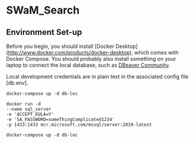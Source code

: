 # SWaM_Search #

## Environment Set-up ##

Before you begin, you should install [Docker Desktop] (http://www.docker.com/products/docker-desktop), which comes with Docker Compose.  You should probably also install something on your laptop to connect the local database, such as [DBeaver Community](https://dbeaver.io).

Local development credentials are in plain text in the associated config file [db.env].

```shell
docker-compose up -d db-loc

docker run -d 
--name sql_server 
-e 'ACCEPT_EULA=Y' 
-e 'SA_PASSWORD=someThingComplicated1234' 
-p 1433:1433 mcr.microsoft.com/mssql/server:2019-latest

```

```shell
docker-compose up -d db-loc
```


